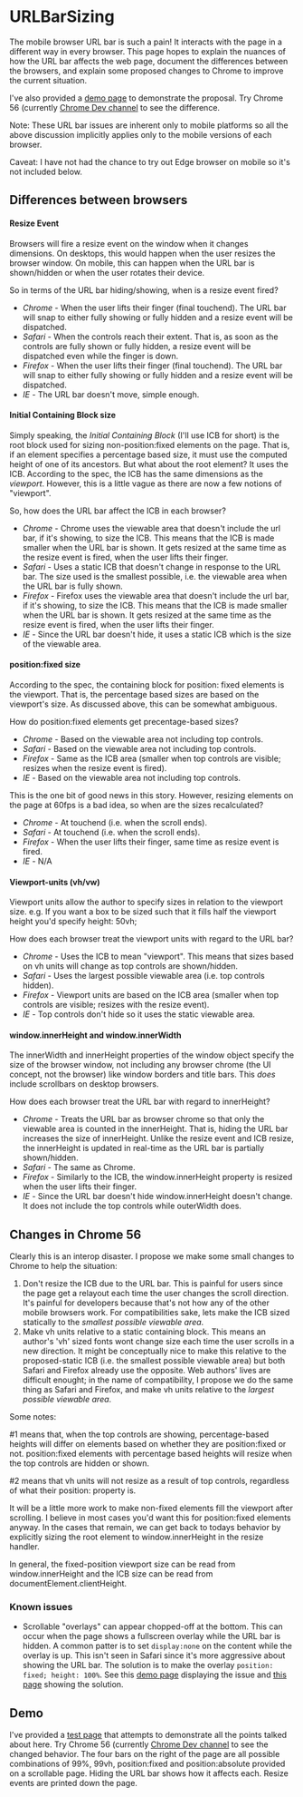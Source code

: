 # URLBarSizing
The mobile browser URL bar is such a pain! It interacts with the page in a different way in every browser.
This page hopes to explain the nuances of how the URL bar affects the web page, document the differences
between the browsers, and explain some proposed changes to Chrome to improve the current situation.

I've also provided a [demo page](http://bokand.github.io/demo/urlbarsize.html) to demonstrate the
proposal. Try Chrome 56 (currently [Chrome Dev channel](https://play.google.com/store/apps/details?id=com.chrome.dev&hl=en) to see the difference.

Note: These URL bar issues are inherent only to mobile platforms so all the above discussion implicitly
applies only to the mobile versions of each browser.

Caveat: I have not had the chance to try out Edge browser on mobile so it's not included below.

## Differences between browsers

#### Resize Event

Browsers will fire a resize event on the window when it changes dimensions. On desktops, this would happen
when the user resizes the browser window. On mobile, this can happen when the URL bar is shown/hidden or 
when the user rotates their device.

So in terms of the URL bar hiding/showing, when is a resize event fired?

  + *Chrome* - When the user lifts their finger (final touchend). The URL bar will snap to either fully showing or
  fully hidden and a resize event will be dispatched.
  + *Safari* - When the controls reach their extent. That is, as soon as the controls are fully shown or fully
  hidden, a resize event will be dispatched even while the finger is down.
  + *Firefox* - When the user lifts their finger (final touchend). The URL bar will snap to either fully showing or
  fully hidden and a resize event will be dispatched.
  + *IE* - The URL bar doesn't move, simple enough.

#### Initial Containing Block size

Simply speaking, the *Initial Containing Block* (I'll use ICB for short) is the root block used for sizing
non-position:fixed elements on the page. That is, if an element specifies a percentage based size, it must use the
computed height of one of its ancestors. But what about the root element? It uses the ICB. According to the spec, the
ICB has the same dimensions as the *viewport*. However, this is a little vague as there are now a few notions of
"viewport".

So, how does the URL bar affect the ICB in each browser?

  + *Chrome* - Chrome uses the viewable area that doesn't include the url bar, if it's showing, to size the ICB.
  This means that the ICB is made smaller when the URL bar is shown. It gets resized at the same time as the resize
  event is fired, when the user lifts their finger.
  + *Safari* - Uses a static ICB that doesn't change in response to the URL bar. The size used is the smallest possible,
  i.e. the viewable area when the URL bar is fully shown.
  + *Firefox* - Firefox uses the viewable area that doesn't include the url bar, if it's showing, to size the ICB.
  This means that the ICB is made smaller when the URL bar is shown. It gets resized at the same time as the resize
  event is fired, when the user lifts their finger.
  + *IE* - Since the URL bar doesn't hide, it uses a static ICB which is the size of the viewable area.
  
#### position:fixed size

According to the spec, the containing block for position: fixed elements is the viewport. That is, the percentage based
sizes are based on the viewport's size. As discussed above, this can be somewhat ambiguous.

How do position:fixed elements get precentage-based sizes?

  + *Chrome* - Based on the viewable area not including top controls.
  + *Safari* - Based on the viewable area not including top controls.
  + *Firefox* - Same as the ICB area (smaller when top controls are visible; resizes when the resize event is fired).
  + *IE* - Based on the viewable area not including top controls.

This is the one bit of good news in this story. However, resizing elements on the page at 60fps is a bad idea, so when are
the sizes recalculated?

  + *Chrome* - At touchend (i.e. when the scroll ends).
  + *Safari* - At touchend (i.e. when the scroll ends).
  + *Firefox* - When the user lifts their finger, same time as resize event is fired.
  + *IE* - N/A
  
#### Viewport-units (vh/vw)

Viewport units allow the author to specify sizes in relation to the viewport size. e.g. If you want a box to be sized such
that it fills half the viewport height you'd specify height: 50vh;

How does each browser treat the viewport units with regard to the URL bar?

  + *Chrome* - Uses the ICB to mean "viewport". This means that sizes based on vh units will change as top controls are
  shown/hidden.
  + *Safari* - Uses the largest possible viewable area (i.e. top controls hidden).
  + *Firefox* - Viewport units are based on the ICB area (smaller when top controls are visible; resizes with the
  resize event).
  + *IE* - Top controls don't hide so it uses the static viewable area.

#### window.innerHeight and window.innerWidth

The innerWidth and innerHeight properties of the window object specify the size of the browser window, not including any
browser chrome (the UI concept, not the browser) like window borders and title bars. This *does* include scrollbars on
desktop browsers.

How does each browser treat the URL bar with regard to innerHeight?

  + *Chrome* - Treats the URL bar as browser chrome so that only the viewable area is counted in the innerHeight. That is,
  hiding the URL bar increases the size of innerHeight. Unlike the resize event and ICB resize, the innerHeight is
  updated in real-time as the URL bar is partially shown/hidden.
  + *Safari* - The same as Chrome.
  + *Firefox* - Similarly to the ICB, the window.innerHeight property is resized when the user lifts their finger.
  + *IE* - Since the URL bar doesn't hide window.innerHeight doesn't change. It does not include the top controls while
  outerWidth does.

## Changes in Chrome 56

Clearly this is an interop disaster. I propose we make some small changes to Chrome to help the situation:

1. Don't resize the ICB due to the URL bar. This is painful for users since the page get a relayout each time the user
changes the scroll direction. It's painful for developers because that's not how any of the other mobile browsers
work. For compatibilities sake, lets make the ICB sized statically to the *smallest possible viewable area*.
2. Make vh units relative to a static containing block. This means an author's 'vh' sized fonts wont change size each
time the user scrolls in a new direction. It might be conceptually nice to make this relative to the proposed-static
ICB (i.e. the smallest possible viewable area) but both Safari and Firefox already use the opposite. Web authors' lives are difficult
enought; in the name of compatibility, I propose we do the same thing as Safari and Firefox, and make vh units relative to the
*largest possible viewable area*.

Some notes:

\#1 means that, when the top controls are showing, percentage-based heights will differ on elements based on whether they
are position:fixed or not. position:fixed elements with percentage based heights will resize when the top controls are hidden
or shown.

\#2 means that vh units will not resize as a result of top controls, regardless of what their position: property is.

It will be a little more work to make non-fixed elements fill the viewport after scrolling. I believe in most cases you'd want
this for position:fixed elements anyway. In the cases that remain, we can get back to todays behavior by explicitly sizing the
root element to window.innerHeight in the resize handler.

In general, the fixed-position viewport size can be read from window.innerHeight and the ICB size can be read from
documentElement.clientHeight.

### Known issues

 - Scrollable "overlays" can appear chopped-off at the bottom. This can occur when the page shows a fullscreen overlay while the URL bar is hidden. A common patter is to set `display:none` on the content while the overlay is up. This isn't seen in Safari since it's more aggressive about showing the URL bar. The solution is to make the overlay `position: fixed; height: 100%`. See this [demo page](http://bokand.github.io/overlay-bug.html) displaying the issue and [this page](http://bokand.github.io/overlay-bug-fixed.html) showing the solution.

## Demo

I've provided a [test page](http://bokand.github.io/demo/urlbarsize.html) that attempts to demonstrate
all the points talked about here. Try Chrome 56 (currently 
[Chrome Dev channel](https://play.google.com/store/apps/details?id=com.chrome.dev&hl=en) to see the changed behavior.
The four bars on the right of the page are all possible combinations of 99%, 99vh,
position:fixed and position:absolute provided on a scrollable page. Hiding the URL bar shows how it affects each. Resize events
are printed down the page.

